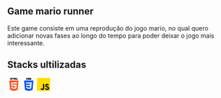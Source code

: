 ## Game mario runner

Este game consiste em uma reprodução do jogo mario, no qual quero adicionar novas fases ao longo do tempo para poder deixar o jogo mais interessante.

## Stacks ultilizadas

<div>
<img src="./assets/html-5.png" alt="mario-question" width="30" height="30" />
<img src="./assets/css-3.png" alt="mario-question" width="30" height="30" />
<img src="./assets/js.png" alt="mario-question" width="30" height="30"
 />
</div>
